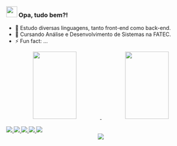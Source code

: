 ### <img src="https://github.com/TheDudeThatCode/TheDudeThatCode/blob/master/Assets/Hi.gif" width="29px">  Opa, tudo bem?!

- 🔭 Estudo diversas linguagens, tanto front-end como back-end.
- 🌱 Cursando Análise e Desenvolvimento de Sistemas na FATEC.
- ⚡ Fun fact: ...
<div align="center">
  <a href="https://github.com/lucascwtch">
  <img width="48%" height="180em" src="https://github-readme-stats.vercel.app/api?username=lucascwtch&show_icons=true&theme=dracula&include_all_commits=true&count_private=true"/>
  <img width="48%" height="180em" src="https://github-readme-stats.vercel.app/api/top-langs/?username=lucascwtch&layout=compact&langs_count=7&theme=dracula"/>
</div>
  <div style="display: inline_block"><br>
    <img src="https://img.icons8.com/color/48/000000/html-5--v1.png"/>
    <img src="https://img.icons8.com/color/48/000000/css3.png"/>
    <img src="https://img.icons8.com/color-glass/48/000000/python.png"/>
    <img src="https://img.icons8.com/color/48/000000/bootstrap.png"/>
    <img src="https://img.icons8.com/color/48/000000/sql.png"/>
  </div>
  <div align="center">
    <a href="https://www.linkedin.com/in/lucas-ac/" target="_blank"><img src="https://img.shields.io/badge/LinkedIn-0077B5?style=for-the-badge&logo=linkedin&logoColor=white">
  </div>
